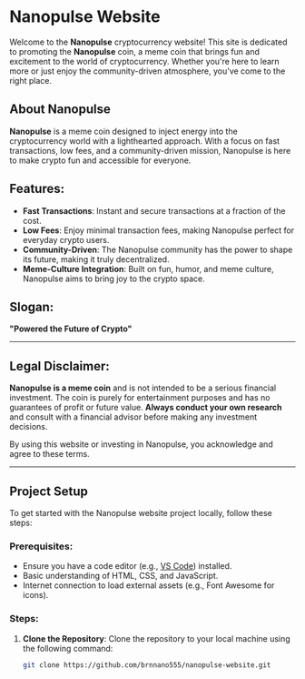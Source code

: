 # Nanopulse Website

Welcome to the **Nanopulse** cryptocurrency website! This site is dedicated to promoting the **Nanopulse** coin, a meme coin that brings fun and excitement to the world of cryptocurrency. Whether you're here to learn more or just enjoy the community-driven atmosphere, you've come to the right place.

## About Nanopulse
**Nanopulse** is a meme coin designed to inject energy into the cryptocurrency world with a lighthearted approach. With a focus on fast transactions, low fees, and a community-driven mission, Nanopulse is here to make crypto fun and accessible for everyone.

## Features:
- **Fast Transactions**: Instant and secure transactions at a fraction of the cost.
- **Low Fees**: Enjoy minimal transaction fees, making Nanopulse perfect for everyday crypto users.
- **Community-Driven**: The Nanopulse community has the power to shape its future, making it truly decentralized.
- **Meme-Culture Integration**: Built on fun, humor, and meme culture, Nanopulse aims to bring joy to the crypto space.

## Slogan:
**"Powered the Future of Crypto"**

---

## Legal Disclaimer:
**Nanopulse is a meme coin** and is not intended to be a serious financial investment. The coin is purely for entertainment purposes and has no guarantees of profit or future value. **Always conduct your own research** and consult with a financial advisor before making any investment decisions.

By using this website or investing in Nanopulse, you acknowledge and agree to these terms.

---

## Project Setup

To get started with the Nanopulse website project locally, follow these steps:

### Prerequisites:
- Ensure you have a code editor (e.g., [VS Code](https://code.visualstudio.com/)) installed.
- Basic understanding of HTML, CSS, and JavaScript.
- Internet connection to load external assets (e.g., Font Awesome for icons).

### Steps:
1. **Clone the Repository**:
   Clone the repository to your local machine using the following command:
   ```bash
   git clone https://github.com/brnnano555/nanopulse-website.git
